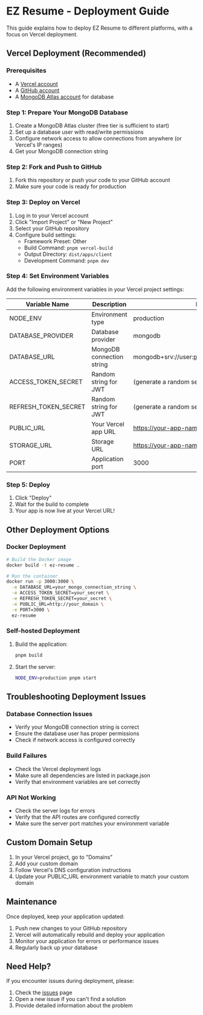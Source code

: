 # EZ Resume - Deployment Guide

This guide explains how to deploy EZ Resume to different platforms, with a focus on Vercel deployment.

## Vercel Deployment (Recommended)

### Prerequisites
- A [Vercel account](https://vercel.com/signup)
- A [GitHub account](https://github.com/signup)
- A [MongoDB Atlas account](https://www.mongodb.com/cloud/atlas/register) for database

### Step 1: Prepare Your MongoDB Database
1. Create a MongoDB Atlas cluster (free tier is sufficient to start)
2. Set up a database user with read/write permissions
3. Configure network access to allow connections from anywhere (or Vercel's IP ranges)
4. Get your MongoDB connection string

### Step 2: Fork and Push to GitHub
1. Fork this repository or push your code to your GitHub account
2. Make sure your code is ready for production

### Step 3: Deploy on Vercel
1. Log in to your Vercel account
2. Click "Import Project" or "New Project"
3. Select your GitHub repository
4. Configure build settings:
   - Framework Preset: Other
   - Build Command: `pnpm vercel-build`
   - Output Directory: `dist/apps/client`
   - Development Command: `pnpm dev`

### Step 4: Set Environment Variables
Add the following environment variables in your Vercel project settings:

| Variable Name | Description | Example Value |
| --- | --- | --- |
| NODE_ENV | Environment type | production |
| DATABASE_PROVIDER | Database provider | mongodb |
| DATABASE_URL | MongoDB connection string | mongodb+srv://user:pass@cluster.mongodb.net/ezresume |
| ACCESS_TOKEN_SECRET | Random string for JWT | (generate a random secure string) |
| REFRESH_TOKEN_SECRET | Random string for JWT | (generate a random secure string) |
| PUBLIC_URL | Your Vercel app URL | https://your-app-name.vercel.app |
| STORAGE_URL | Storage URL | https://your-app-name.vercel.app/storage |
| PORT | Application port | 3000 |

### Step 5: Deploy
1. Click "Deploy"
2. Wait for the build to complete
3. Your app is now live at your Vercel URL!

## Other Deployment Options

### Docker Deployment

```bash
# Build the Docker image
docker build -t ez-resume .

# Run the container
docker run -p 3000:3000 \
  -e DATABASE_URL=your_mongo_connection_string \
  -e ACCESS_TOKEN_SECRET=your_secret \
  -e REFRESH_TOKEN_SECRET=your_secret \
  -e PUBLIC_URL=http://your_domain \
  -e PORT=3000 \
  ez-resume
```

### Self-hosted Deployment

1. Build the application:
   ```bash
   pnpm build
   ```

2. Start the server:
   ```bash
   NODE_ENV=production pnpm start
   ```

## Troubleshooting Deployment Issues

### Database Connection Issues
- Verify your MongoDB connection string is correct
- Ensure the database user has proper permissions
- Check if network access is configured correctly

### Build Failures
- Check the Vercel deployment logs
- Make sure all dependencies are listed in package.json
- Verify that environment variables are set correctly

### API Not Working
- Check the server logs for errors
- Verify that the API routes are configured correctly
- Make sure the server port matches your environment variable

## Custom Domain Setup

1. In your Vercel project, go to "Domains"
2. Add your custom domain
3. Follow Vercel's DNS configuration instructions
4. Update your PUBLIC_URL environment variable to match your custom domain

## Maintenance

Once deployed, keep your application updated:

1. Push new changes to your GitHub repository
2. Vercel will automatically rebuild and deploy your application
3. Monitor your application for errors or performance issues
4. Regularly back up your database

## Need Help?

If you encounter issues during deployment, please:
1. Check the [issues](https://github.com/yourusername/ez-resume/issues) page
2. Open a new issue if you can't find a solution
3. Provide detailed information about the problem 
